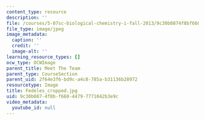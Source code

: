 ```yaml
---
content_type: resource
description: ''
file: /courses/5-07sc-biological-chemistry-i-fall-2013/9c30b0874f8bf66044797771042b3e9c_Fedeles_cropped.jpg
file_type: image/jpeg
image_metadata:
  caption: ''
  credit: ''
  image-alt: ''
learning_resource_types: []
ocw_type: OCWImage
parent_title: Meet The Team
parent_type: CourseSection
parent_uid: 2f64e3f6-bd9c-a4c8-785a-b31136b28972
resourcetype: Image
title: Fedeles_cropped.jpg
uid: 9c30b087-4f8b-f660-4479-7771042b3e9c
video_metadata:
  youtube_id: null
---
```

